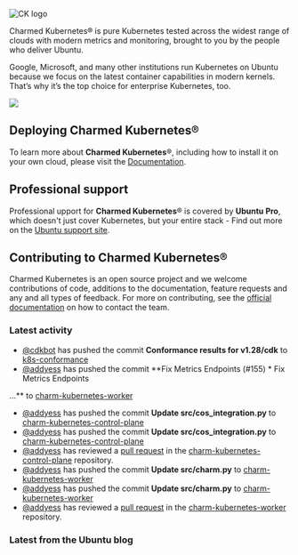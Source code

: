 ![CK logo](https://assets.ubuntu.com/v1/451d4cf4-Charmed+Kubernetes_RGB_onWhite_2022.svg)

Charmed Kubernetes® is pure Kubernetes tested across the widest range of clouds with modern metrics and monitoring, brought to you by the people who deliver Ubuntu.

Google, Microsoft, and many other institutions run Kubernetes on Ubuntu because we focus on the latest container capabilities in modern kernels. That’s why it’s the top choice for enterprise Kubernetes, too.

![](https://assets.ubuntu.com/v1/843c77b6-juju-at-a-glace.svg)

## Deploying Charmed Kubernetes®

To learn more about **Charmed Kubernetes**®, including how to install it on your own cloud, please visit the [Documentation][docs].

## Professional support

Professional upport for **Charmed Kubernetes**® is covered by **Ubuntu Pro**, which doesn't just cover Kubernetes, but your entire stack - Find out more on the [Ubuntu support site](https://ubuntu.com/support).

## Contributing to Charmed Kubernetes®

Charmed Kubernetes is an open source project and we welcome contributions of code, additions to the documentation, feature requests and any and all types of feedback. For more on contributing, see the [official documentation][get-in-touch] on how to contact the team.

<!-- LINKS -->
[docs]: https://ubuntu.com/kubernetes/docs
[get-in-touch]: https://ubuntu.com/kubernetes/docs/get-in-touch

### Latest activity

<!-- activity starts -->
 - [@cdkbot](https://github.com/cdkbot) has pushed the commit **Conformance results for v1.28/cdk** to [k8s-conformance](https://github.com/charmed-kubernetes/k8s-conformance)
 - [@addyess](https://github.com/addyess) has pushed the commit **Fix Metrics Endpoints (#155)  * Fix Metrics Endpoints  ...** to [charm-kubernetes-worker](https://github.com/charmed-kubernetes/charm-kubernetes-worker)
 - [@addyess](https://github.com/addyess) has pushed the commit **Update src/cos_integration.py** to [charm-kubernetes-control-plane](https://github.com/charmed-kubernetes/charm-kubernetes-control-plane)
 - [@addyess](https://github.com/addyess) has pushed the commit **Update src/cos_integration.py** to [charm-kubernetes-control-plane](https://github.com/charmed-kubernetes/charm-kubernetes-control-plane)
 - [@addyess](https://github.com/addyess) has reviewed a [pull request](https://github.com/charmed-kubernetes/charm-kubernetes-control-plane/pull/313) in the [charm-kubernetes-control-plane](https://github.com/charmed-kubernetes/charm-kubernetes-control-plane) repository.
 - [@addyess](https://github.com/addyess) has pushed the commit **Update src/charm.py** to [charm-kubernetes-worker](https://github.com/charmed-kubernetes/charm-kubernetes-worker)
 - [@addyess](https://github.com/addyess) has pushed the commit **Update src/charm.py** to [charm-kubernetes-worker](https://github.com/charmed-kubernetes/charm-kubernetes-worker)
 - [@addyess](https://github.com/addyess) has reviewed a [pull request](https://github.com/charmed-kubernetes/charm-kubernetes-worker/pull/155) in the [charm-kubernetes-worker](https://github.com/charmed-kubernetes/charm-kubernetes-worker) repository.
<!-- activity ends -->

<!-- roadmap starts -->

<!-- roadmap ends -->

### Latest from the Ubuntu blog

<!-- blog starts -->

<!-- blog ends -->

